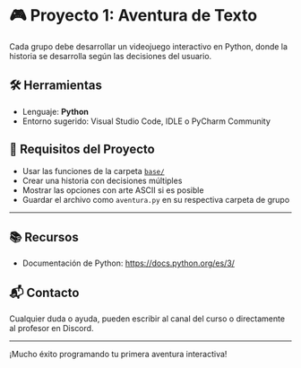 # 🎮 Proyecto 1: Aventura de Texto

Cada grupo debe desarrollar un videojuego interactivo en Python, donde la historia se desarrolla según las decisiones del usuario.

## 🛠️ Herramientas

- Lenguaje: **Python**
- Entorno sugerido: Visual Studio Code, IDLE o PyCharm Community

## 📌 Requisitos del Proyecto

- Usar las funciones de la carpeta [`base/`](./base)
- Crear una historia con decisiones múltiples
- Mostrar las opciones con arte ASCII si es posible
- Guardar el archivo como `aventura.py` en su respectiva carpeta de grupo

---

## 📚 Recursos

- Documentación de Python: https://docs.python.org/es/3/

## 📬 Contacto

Cualquier duda o ayuda, pueden escribir al canal del curso o directamente al profesor en Discord.

---

¡Mucho éxito programando tu primera aventura interactiva!